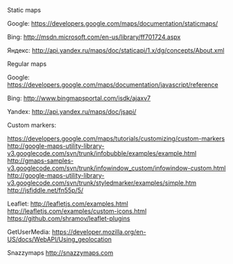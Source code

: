 Static maps

Google: https://developers.google.com/maps/documentation/staticmaps/

Bing: http://msdn.microsoft.com/en-us/library/ff701724.aspx

Яндекс: http://api.yandex.ru/maps/doc/staticapi/1.x/dg/concepts/About.xml

Regular maps

Google: https://developers.google.com/maps/documentation/javascript/reference

Bing: http://www.bingmapsportal.com/isdk/ajaxv7

Yandex: http://api.yandex.ru/maps/doc/jsapi/


Custom markers:

https://developers.google.com/maps/tutorials/customizing/custom-markers
http://google-maps-utility-library-v3.googlecode.com/svn/trunk/infobubble/examples/example.html
http://gmaps-samples-v3.googlecode.com/svn/trunk/infowindow_custom/infowindow-custom.html
http://google-maps-utility-library-v3.googlecode.com/svn/trunk/styledmarker/examples/simple.htm
http://jsfiddle.net/fn55p/5/


Leaflet:
http://leafletjs.com/examples.html
http://leafletjs.com/examples/custom-icons.html
https://github.com/shramov/leaflet-plugins

GetUserMedia:
https://developer.mozilla.org/en-US/docs/WebAPI/Using_geolocation

Snazzymaps
http://snazzymaps.com